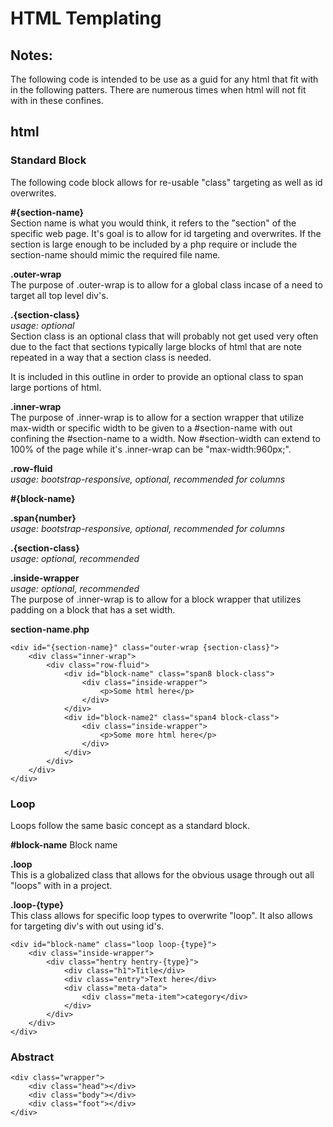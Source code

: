 HTML Templating
====================

Notes:
--------------------
The following code is intended to be use as a guid for any html that fit with in the following patters. There are numerous times when html will not fit with in these confines.

html
--------------------

### Standard Block
The following code block allows for re-usable "class" targeting as well as id overwrites. 

**#{section-name}**  
Section name is what you would think, it refers to the "section" of the specific web page. It's goal is to allow for id targeting and overwrites. If the section is large enough to be included by a php require or include the section-name should mimic the required file name.

**.outer-wrap**  
The purpose of .outer-wrap is to allow for a global class incase of a need to target all top level div's.

**.{section-class}**  
_usage: optional_  
Section class is an optional class that will probably not get used very often due to the fact that sections typically large blocks of html that are note repeated in a way that a section class is needed.

It is included in this outline in order to provide an optional class to span large portions of html.

**.inner-wrap**  
The purpose of .inner-wrap is to allow for a section wrapper that utilize max-width or specific width to be given to a #section-name with out confining the #section-name to a width. Now #section-width can extend to 100% of the page while it's .inner-wrap can be "max-width:960px;".

**.row-fluid**  
_usage: bootstrap-responsive, optional, recommended for columns_  

**#{block-name}**  

**.span{number}**  
_usage: bootstrap-responsive, optional, recommended for columns_  

**.{section-class}**  
_usage: optional, recommended_  

**.inside-wrapper**  
_usage: optional, recommended_  
The purpose of .inner-wrap is to allow for a block wrapper that utilizes padding on a block that has a set width.

**section-name.php**
```
<div id="{section-name}" class="outer-wrap {section-class}">
	<div class="inner-wrap">
		<div class="row-fluid">
			<div id="block-name" class="span8 block-class">
				<div class="inside-wrapper">
					<p>Some html here</p>
				</div>
			</div>
			<div id="block-name2" class="span4 block-class">
				<div class="inside-wrapper">
					<p>Some more html here</p>
				</div>
			</div>
		</div>
	</div>
</div>
```

### Loop
Loops follow the same basic concept as a standard block.

**#block-name**
Block name

**.loop**  
This is a globalized class that allows for the obvious usage through out all "loops" with in a project.

**.loop-{type}**  
This class allows for specific loop types to overwrite "loop". It also allows for targeting div's with out using id's.

```
<div id="block-name" class="loop loop-{type}">
	<div class="inside-wrapper">
		<div class="hentry hentry-{type}">
			<div class="h1">Title</div>
			<div class="entry">Text here</div>
			<div class="meta-data">
				<div class="meta-item">category</div>
			</div>
		</div>
	</div>
</div>
```

### Abstract
```
<div class="wrapper">
	<div class="head"></div>
	<div class="body"></div>
	<div class="foot"></div>
</div>
```